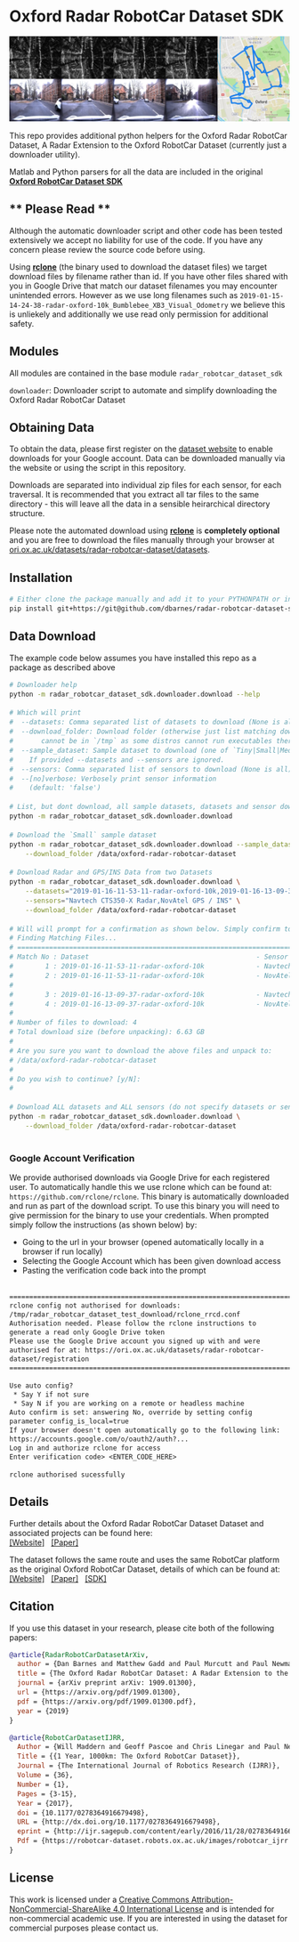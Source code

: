 # Oxford Radar RobotCar Dataset SDK

![](docs/dataset-overview-overlay.png)

This repo provides additional python helpers for the Oxford Radar RobotCar Dataset, A Radar Extension to the Oxford RobotCar Dataset (currently just a downloader utility).

Matlab and Python parsers for all the data are included in the original [**Oxford RobotCar Dataset SDK**](https://github.com/ori-mrg/robotcar-dataset-sdk)


** Please Read **
--------------
Although the automatic downloader script and other code has been tested extensively we accept no liability for use of the code.
If you have any concern please review the source code before using.

Using [**rclone**](https://github.com/rclone/rclone) (the binary used to download the dataset files) we target download files by filename rather than id.
If you have other files shared with you in Google Drive that match our dataset filenames you may encounter unintended errors.
However as we use long filenames such as `2019-01-15-14-24-38-radar-oxford-10k_Bumblebee_XB3_Visual_Odometry` we believe this is unliekely and additionally we use read only permission for additional safety.


Modules
-----------
All modules are contained in the base module `radar_robotcar_dataset_sdk`

`downloader`: Downloader script to automate and simplify downloading the Oxford Radar RobotCar Dataset


Obtaining Data
--------------
To obtain the data, please first register on the [dataset website](http://ori.ox.ac.uk/datasets/radar-robotcar-dataset) to enable downloads for your Google account. Data can be downloaded manually via the website or using the script in this repository. 

Downloads are separated into individual zip files for each sensor, for each traversal. It is recommended that you extract all tar files to the same directory - this will leave all the data in a sensible heirarchical directory structure. 


Please note the automated download using [**rclone**](https://github.com/rclone/rclone) is **completely optional** and you are free to download the files manually through your browser at [ori.ox.ac.uk/datasets/radar-robotcar-dataset/datasets](https://ori.ox.ac.uk/datasets/radar-robotcar-dataset/datasets).

Installation 
--------------

```bash
# Either clone the package manually and add it to your PYTHONPATH or install it using:
pip install git+https://git@github.com/dbarnes/radar-robotcar-dataset-sdk.git
```

Data Download
--------------
The example code below assumes you have installed this repo as a package as described above

```bash
# Downloader help
python -m radar_robotcar_dataset_sdk.downloader.download --help

# Which will print
#  --datasets: Comma separated list of datasets to download (None is all)
#  --download_folder: Download folder (otherwise just list matching downloads). Please note on Linux this folder 
#       cannot be in `/tmp` as some distros cannot run executables there.
#  --sample_dataset: Sample dataset to download (one of `Tiny|Small|Medium|Large`).
#    If provided --datasets and --sensors are ignored.
#  --sensors: Comma separated list of sensors to download (None is all)
#  --[no]verbose: Verbosely print sensor information
#    (default: 'false')

# List, but dont download, all sample datasets, datasets and sensor downloads (no arguments)
python -m radar_robotcar_dataset_sdk.downloader.download

# Download the `Small` sample dataset
python -m radar_robotcar_dataset_sdk.downloader.download --sample_dataset Small \
	--download_folder /data/oxford-radar-robotcar-dataset

# Download Radar and GPS/INS Data from two Datasets
python -m radar_robotcar_dataset_sdk.downloader.download \
	--datasets="2019-01-16-11-53-11-radar-oxford-10k,2019-01-16-13-09-37-radar-oxford-10k" \
	--sensors="Navtech CTS350-X Radar,NovAtel GPS / INS" \
	--download_folder /data/oxford-radar-robotcar-dataset

# Will will prompt for a confirmation as shown below. Simply confirm to download data
# Finding Matching Files...
# ========================================================================================================================================================================================================================================
# Match No : Dataset                                          - Sensor                                             - Download Size     - Download Link
#        1 : 2019-01-16-11-53-11-radar-oxford-10k             - Navtech CTS350-X Radar                             - 3.3 GB            - https://drive.google.com/file/d/1bQviDEkU20uq-xGeHrciaA5YeOr1-uyW
#        2 : 2019-01-16-11-53-11-radar-oxford-10k             - NovAtel GPS / INS                                  - 16.4 MB           - https://drive.google.com/file/d/1b1wNBtSumoqUeYxAMCwcjEKHPOZpn36h
# 
#        3 : 2019-01-16-13-09-37-radar-oxford-10k             - Navtech CTS350-X Radar                             - 3.3 GB            - https://drive.google.com/file/d/17IP4JagskFe2q_yIky-wgBjUUYYtMXxl
#        4 : 2019-01-16-13-09-37-radar-oxford-10k             - NovAtel GPS / INS                                  - 16.5 MB           - https://drive.google.com/file/d/1vVlNaCqY2jwohm8k_oCOWyQKyB1jR8cq
# 
# Number of files to download: 4
# Total download size (before unpacking): 6.63 GB
# 
# Are you sure you want to download the above files and unpack to:
# /data/oxford-radar-robotcar-dataset
# 
# Do you wish to continue? [y/N]:
# 

# Download ALL datasets and ALL sensors (do not specify datasets or sensors)
python -m radar_robotcar_dataset_sdk.downloader.download \
	--download_folder /data/oxford-radar-robotcar-dataset
	
```
### Google Account Verification

We provide authorised downloads via Google Drive for each registered user.
To automatically handle this we use rclone which can be found at: `https://github.com/rclone/rclone`.
This binary is automatically downloaded and run as part of the download script.
To use this binary you will need to give permission for the binary to use your credentials.
When prompted simply follow the instructions (as shown below) by:

- Going to the url in your browser (opened automatically locally in a browser if run locally)
- Selecting the Google Account which has been given download access
- Pasting the verification code back into the prompt


```

====================================================================================================
rclone config not authorised for downloads: /tmp/radar_robotcar_dataset_test_download/rclone_rrcd.conf
Authorisation needed. Please follow the rclone instructions to generate a read only Google Drive token
Please use the Google Drive account you signed up with and were authorised for at: https://ori.ox.ac.uk/datasets/radar-robotcar-dataset/registration
====================================================================================================

Use auto config?
 * Say Y if not sure
 * Say N if you are working on a remote or headless machine
Auto confirm is set: answering No, override by setting config parameter config_is_local=true
If your browser doesn't open automatically go to the following link: https://accounts.google.com/o/oauth2/auth?...
Log in and authorize rclone for access
Enter verification code> <ENTER_CODE_HERE>

rclone authorised sucessfully

```


Details
-----------

Further details about the Oxford Radar RobotCar Dataset Dataset and associated projects can be found here: 
<br> [[Website]](https://ori.ox.ac.uk/datasets/radar-robotcar-dataset) &nbsp;&nbsp;[[Paper]](https://arxiv.org/pdf/1909.01300)

The dataset follows the same route and uses the same RobotCar platform as the original Oxford RobotCar Dataset, details of which can be found at:
<br> [[Website]](https://robotcar-dataset.robots.ox.ac.uk) &nbsp;&nbsp;[[Paper]](https://robotcar-dataset.robots.ox.ac.uk/images/robotcar_ijrr.pdf) &nbsp;&nbsp;[[SDK]](https://github.com/ori-drs/robotcar-dataset-sdk)


Citation
--------------
If you use this dataset in your research, please cite both of the following papers:

```bibtex
@article{RadarRobotCarDatasetArXiv,
  author = {Dan Barnes and Matthew Gadd and Paul Murcutt and Paul Newman and Ingmar Posner},
  title = {The Oxford Radar RobotCar Dataset: A Radar Extension to the Oxford RobotCar Dataset},
  journal = {arXiv preprint arXiv: 1909.01300},
  url = {https://arxiv.org/pdf/1909.01300},
  pdf = {https://arxiv.org/pdf/1909.01300.pdf},
  year = {2019}
}
```
```bibtex
@article{RobotCarDatasetIJRR, 
  Author = {Will Maddern and Geoff Pascoe and Chris Linegar and Paul Newman}, 
  Title = {{1 Year, 1000km: The Oxford RobotCar Dataset}}, 
  Journal = {The International Journal of Robotics Research (IJRR)}, 
  Volume = {36}, 
  Number = {1}, 
  Pages = {3-15}, 
  Year = {2017}, 
  doi = {10.1177/0278364916679498}, 
  URL = {http://dx.doi.org/10.1177/0278364916679498}, 
  eprint = {http://ijr.sagepub.com/content/early/2016/11/28/0278364916679498.full.pdf+html}, 
  Pdf = {https://robotcar-dataset.robots.ox.ac.uk/images/robotcar_ijrr.pdf}
}
```

License
--------------
This work is licensed under a [Creative Commons Attribution-NonCommercial-ShareAlike 4.0 International License](http://creativecommons.org/licenses/by-nc-sa/4.0) and is intended for non-commercial academic use. If you are interested in using the dataset for commercial purposes please contact us.
